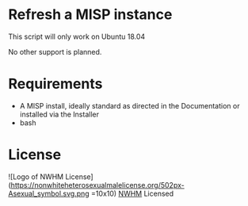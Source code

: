 # Refresh a MISP instance

This script will only work on Ubuntu 18.04

No other support is planned.

# Requirements

* A MISP install, ideally standard as directed in the Documentation or installed via the Installer
* bash

# License

![Logo of NWHM License](https://nonwhiteheterosexualmalelicense.org/502px-Asexual_symbol.svg.png =10x10) [NWHM](https://nonwhiteheterosexualmalelicense.org/) Licensed

